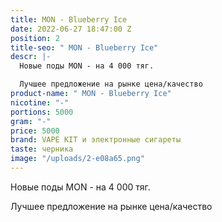 ```yaml
---
title: MON - Blueberry Ice
date: 2022-06-27 18:47:00 Z
position: 2
title-seo: " MON - Blueberry Ice"
descr: |-
  Новые поды MON - на 4 000 тяг.

  Лучшее предложение на рынке цена/качество
product-name: " MON - Blueberry Ice"
nicotine: "-"
portions: 5000
gram: "-"
price: 5000
brand: VAPE KIT и электронные сигареты
taste: черника
image: "/uploads/2-e08a65.png"
---
```


Новые поды MON - на 4 000 тяг.

Лучшее предложение на рынке цена/качество